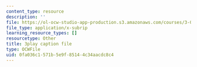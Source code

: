 ```yaml
---
content_type: resource
description: ''
file: https://ol-ocw-studio-app-production.s3.amazonaws.com/courses/3-091sc-introduction-to-solid-state-chemistry-fall-2010/0fa036c1571b5e9f85144c34aacdc8c4_h57hFAsLAGo.vtt
file_type: application/x-subrip
learning_resource_types: []
resourcetype: Other
title: 3play caption file
type: OCWFile
uid: 0fa036c1-571b-5e9f-8514-4c34aacdc8c4
---
```

